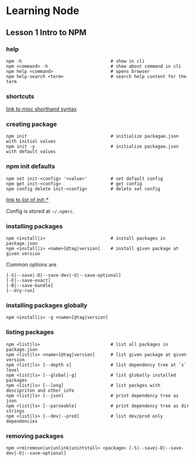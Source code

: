 # Learning Node

## Lesson 1 Intro to NPM

### help

```posh
npm -h                                  # show in cli
npm <command> -h                        # show about command in cli
npm help <command>                      # opens browser
npm help-search <term>                  # search help content for the term

```

### shortcuts

[link to misc shorthand syntax](https://docs.npmjs.com/misc/config)

### creating package

```posh
npm init                                # initialize packagae.json with initial values
npm init -y                             # initialize packagae.json with default values
```

### npm init defaults

```posh
npm set init-<config> '<value>'         # set default config
npm get init-<config>                   # get config
npm config delete init-<config>         # delete set config
```

[link to list of init-*](https://docs.npmjs.com/misc/config)

Config is stored at `~/.npmrc`.

### installing packages

```posh
npm <install|i>                         # install packages in package.json
npm <install|i> <name>[@tag|version]    # install given package at given version
```
Common options are
```
[-S|--save|-D|--save-dev|-O|--save-optional]
[-E|--save-exact]
[-B|--save-bundle]
[--dry-run]
```

### installing packages globally

```posh
npm <install|i> -g <name>[@tag|version]
```

### listing packages

```posh
npm <list|ls>                           # list all packages in package.json
npm <list|ls> <name>[@tag|version]      # list given package at given version
npm <list|ls> [--depth x]               # list dependency tree at `x` level
npm <list|ls> [--global|-g]             # list globally installed packages
npm <list|ls> [--long]                  # list packges with descipriton and other info
npm <list|ls> [--json]                  # print dependency tree as json
npm <list|ls> [--parseable]             # print dependency tree as dir strings
npm <list|ls> [--dev|--prod]            # list dev/prod only dependencies
```

### removing packages

```posh
npm <rm|remove|un|unlink|unintstall> <package> [-S|--save|-D|--save-dev|-O|--save-optional]
```
